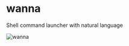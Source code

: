 # wanna
Shell command launcher with natural language

![wanna](https://user-images.githubusercontent.com/95184/222627802-1df02ee6-e07b-47dc-8fe0-0787a1e63097.gif)
